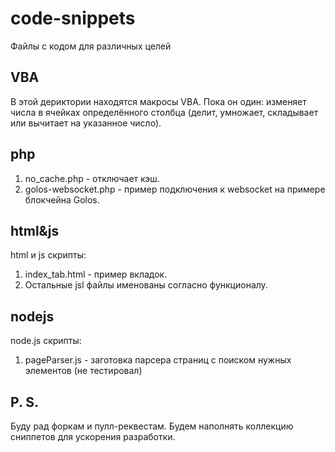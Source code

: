 # code-snippets
 Файлы с кодом для различных целей

## VBA
В этой дериктории находятся макросы VBA. Пока он один: изменяет числа в ячейках определённого столбца (делит, умножает, складывает или вычитает на указанное число).

## php
1. no_cache.php - отключает кэш.
2. golos-websocket.php - пример подключения к websocket на примере блокчейна Golos.

## html&js
html и js скрипты:
1. index_tab.html - пример вкладок.
2. Остальные jsl файлы именованы согласно функционалу.

## nodejs
node.js скрипты:
1. pageParser.js - заготовка парсера страниц с поиском нужных элементов (не тестировал)

## P. S.
Буду рад форкам и пулл-реквестам. Будем наполнять коллекцию сниппетов для ускорения разработки.